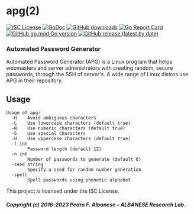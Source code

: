 # apg(2)
[![ISC License](http://img.shields.io/badge/license-ISC-blue.svg)](https://github.com/pedroalbanese/apg/blob/master/LICENSE.md) 
[![GoDoc](https://godoc.org/github.com/pedroalbanese/apg?status.png)](http://godoc.org/github.com/pedroalbanese/apg)
[![GitHub downloads](https://img.shields.io/github/downloads/pedroalbanese/apg/total.svg?logo=github&logoColor=white)](https://github.com/pedroalbanese/apg/releases)
[![Go Report Card](https://goreportcard.com/badge/github.com/pedroalbanese/apg)](https://goreportcard.com/report/github.com/pedroalbanese/apg)
[![GitHub go.mod Go version](https://img.shields.io/github/go-mod/go-version/pedroalbanese/apg)](https://golang.org)
[![GitHub release (latest by date)](https://img.shields.io/github/v/release/pedroalbanese/apg)](https://github.com/pedroalbanese/apg/releases)

### Automated Password Generator 
Automated Password Generator (APG) is a Linux program that helps webmasters and server administrators with creating random, secure passwords, through the SSH of server's. A wide range of Linux distros use APG in their repository. 

## Usage
```
Usage of apg:
  -H    Avoid ambiguous characters
  -L    Use lowercase characters (default true)
  -N    Use numeric characters (default true)
  -S    Use special characters
  -U    Use uppercase characters (default true)
  -l int
        Password length (default 12)
  -n int
        Number of passwords to generate (default 6)
  -seed string
        Specify a seed for random number generation
  -spell
        Spell passwords using phonetic alphabet
```
This project is licensed under the ISC License.
##### Copyright (c) 2016-2023 Pedro F. Albanese - ALBANESE Research Lab.

